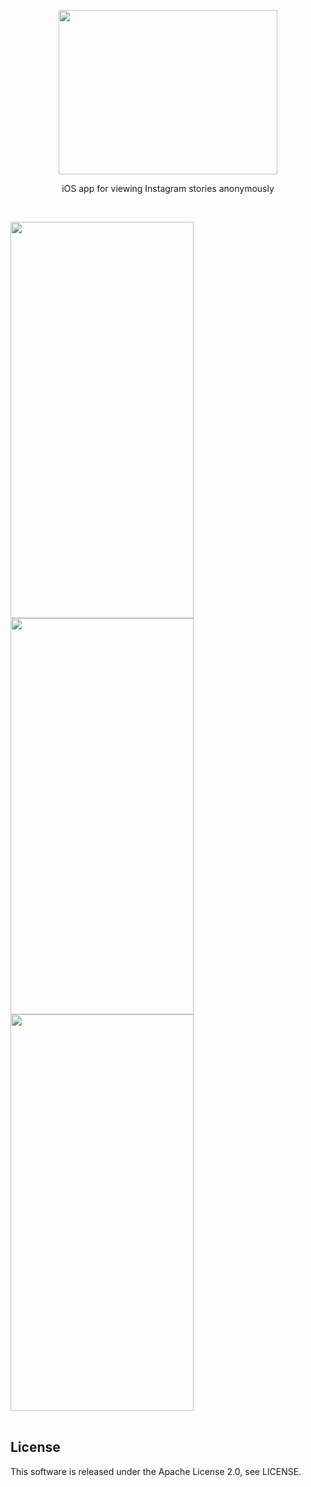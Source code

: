 <p align="center">
<img src="https://github.com/yakovlevvl/Instories/blob/master/Content/Logo.png" height="263" width="350"></a>
</p>

<p align="center">
iOS app for viewing Instagram stories anonymously
</p>
<br />

<a href="url"><img src="https://github.com/yakovlevvl/Instories/blob/master/Content/iPhoneX1.png" height="634" width="293" ></a>
<a href="url"><img src="https://github.com/yakovlevvl/Instories/blob/master/Content/iPhoneX2.png" height="634" width="293" ></a>
<a href="url"><img src="https://github.com/yakovlevvl/Instories/blob/master/Content/iPhoneX3.png" height="634" width="293" ></a>
<br />
<br />

## License
This software is released under the Apache License 2.0, see LICENSE.



